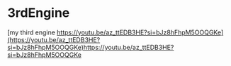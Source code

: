 # 3rdEngine
[my third engine https://youtu.be/az_ttEDB3HE?si=bJz8hFhpM5OOQGKe](https://youtu.be/az_ttEDB3HE?si=bJz8hFhpM5OOQGKe)https://youtu.be/az_ttEDB3HE?si=bJz8hFhpM5OOQGKe
